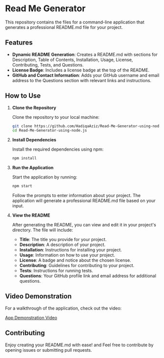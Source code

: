 # Read Me Generator

This repository contains the files for a command-line application that generates a professional README.md file for your project.

## Features

- **Dynamic README Generation**: Creates a README.md with sections for Description, Table of Contents, Installation, Usage, License, Contributing, Tests, and Questions.
- **License Badge**: Includes a license badge at the top of the README.
- **GitHub and Contact Information**: Adds your GitHub username and email address to the Questions section with relevant links and instructions.

## How to Use

1. **Clone the Repository**

   Clone the repository to your local machine:

   ```bash
   git clone https://github.com/HadiqaAziz/Read-Me-Generator-using-node.js.git
   cd Read-Me-Generator-using-node.js
   ```

2. **Install Dependencies**

   Install the required dependencies using npm:

   ```bash
   npm install
   ```

3. **Run the Application**

   Start the application by running:

   ```bash
   npm start
   ```

   Follow the prompts to enter information about your project. The application will generate a professional README.md file based on your input.

4. **View the README**

   After generating the README, you can view and edit it in your project's directory. The file will include:

   - **Title**: The title you provide for your project.
   - **Description**: A description of your project.
   - **Installation**: Instructions for installing your project.
   - **Usage**: Information on how to use your project.
   - **License**: A badge and notice about the chosen license.
   - **Contributing**: Guidelines for contributing to your project.
   - **Tests**: Instructions for running tests.
   - **Questions**: Your GitHub profile link and email address for additional questions.

## Video Demonstration

For a walkthrough of the application, check out the video:

[App Demonstration Video](https://drive.google.com/file/d/1QMzo34yCK5S8qXTf7fMiBj53hKuo95Rw/view)

## Contributing

Enjoy creating your README.md with ease! and Feel free to contribute by opening issues or submitting pull requests.


